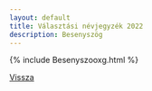 ```yaml
---
layout: default
title: Választási névjegyzék 2022
description: Besenyszög
---
```


{% include Besenyszooxg.html %}

[Vissza](./)